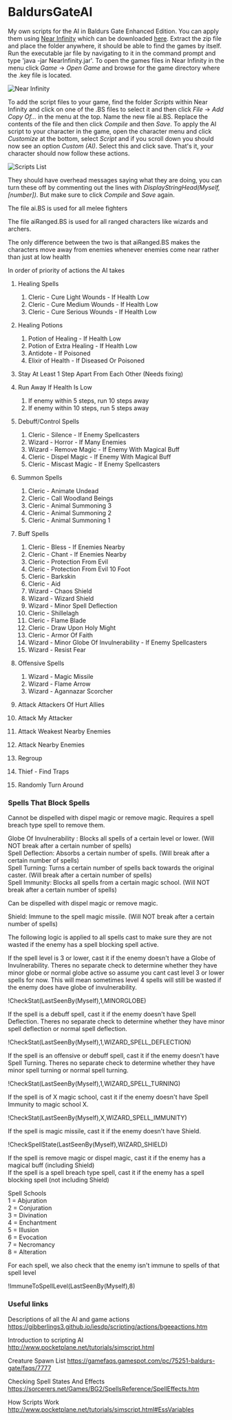 # BaldursGateAI
My own scripts for the AI in Baldurs Gate Enhanced Edition. You can apply them using [Near Infinity](https://baldursgate.fandom.com/wiki/Near_Infinity) which can be downloaded [here](https://github.com/NearInfinityBrowser/NearInfinity/wiki). Extract the zip file and place the folder anywhere, it should be able to find the games by itself. Run the executable jar file by navigating to it in the command prompt and type 'java -jar NearInfinity.jar'. To open the games files in Near Infinity in the menu click *Game* -> *Open Game* and browse for the game directory where the .key file is located.

![Near Infinity](./images/nearInfinity.png)

To add the script files to your game, find the folder *Scripts* within Near Infinity and click on one of the .BS files to select it and then click *File* -> *Add Copy Of...* in the menu at the top. Name the new file ai.BS. Replace the contents of the file and then click *Compile* and then *Save*. To apply the AI script to your character in the game, open the character menu and click *Customize* at the bottom, select *Script* and if you scroll down you should now see an option *Custom (AI)*. Select this and click save. That's it, your character should now follow these actions. 

![Scripts List](./images/scriptsList.png)

They should have overhead messages saying what they are doing, you can turn these off by commenting out the lines with *DisplayStringHead(Myself,[number])*. But make sure to click *Compile* and *Save* again.

The file ai.BS is used for all melee fighters

The file aiRanged.BS is used for all ranged characters like wizards and archers.

The only difference between the two is that aiRanged.BS makes the characters move away from enemies whenever enemies come near rather than just at low health

In order of priority of actions the AI takes

1. Healing Spells 

   1. Cleric - Cure Light Wounds - If Health Low
   2. Cleric - Cure Medium Wounds - If Health Low
   3. Cleric - Cure Serious Wounds - If Health Low
2. Healing Potions 

   1. Potion of Healing - If Health Low
   2. Potion of Extra Healing - If Health Low
   3. Antidote - If Poisoned
   4. Elixir of Health - If Diseased Or Poisoned
   
3. Stay At Least 1 Step Apart From Each Other (Needs fixing)
5. Run Away If Health Is Low  

   1. If enemy within 5 steps, run 10 steps away
   2. If enemy within 10 steps, run 5 steps away
6. Debuff/Control Spells  

   1. Cleric - Silence - If Enemy Spellcasters
   2. Wizard - Horror - If Many Enemies
   3. Wizard - Remove Magic - If Enemy With Magical Buff
   4. Cleric - Dispel Magic - If Enemy With Magical Buff
   5. Cleric - Miscast Magic - If Enemy Spellcasters
7. Summon Spells 

   1. Cleric - Animate Undead
   2. Cleric - Call Woodland Beings
   3. Cleric - Animal Summoning 3
   4. Cleric - Animal Summoning 2
   5. Cleric - Animal Summoning 1
8. Buff Spells  

   1. Cleric - Bless - If Enemies Nearby
   2. Cleric - Chant - If Enemies Nearby
   3. Cleric - Protection From Evil
   3. Cleric - Protection From Evil 10 Foot
   4. Cleric - Barkskin
   5. Cleric - Aid
   5. Wizard - Chaos Shield
   6. Wizard - Wizard Shield
   6. Wizard - Minor Spell Deflection
   7. Cleric - Shillelagh
   8. Cleric - Flame Blade
   9. Cleric - Draw Upon Holy Might
   10. Cleric - Armor Of Faith
   11. Wizard - Minor Globe Of Invulnerability - If Enemy Spellcasters
   12. Wizard - Resist Fear
9. Offensive Spells 

   1. Wizard - Magic Missile
   2. Wizard - Flame Arrow
   3. Wizard - Agannazar Scorcher
10. Attack Attackers Of Hurt Allies
10. Attack My Attacker  
11. Attack Weakest Nearby Enemies
11. Attack Nearby Enemies  
12. Regroup
13. Thief - Find Traps
14. Randomly Turn Around

 ### Spells That Block Spells
 
 Cannot be dispelled with dispel magic or remove magic. Requires a spell breach type spell to remove them.
 
 Globe Of Invulnerability : Blocks all spells of a certain level or lower. (Will NOT break after a certain number of spells)  
 Spell Deflection: Absorbs a certain number of spells. (Will break after a certain number of spells)  
 Spell Turning: Turns a certain number of spells back towards the original caster. (Will break after a certain number of spells)   
 Spell Immunity: Blocks all spells from a certain magic school. (Will NOT break after a certain number of spells)  
 
 Can be dispelled with dispel magic or remove magic.  
 
 Shield: Immune to the spell magic missile. (Will NOT break after a certain number of spells)  
 
 The following logic is applied to all spells cast to make sure they are not wasted if the enemy has a spell blocking spell active.  
 
 If the spell level is 3 or lower, cast it if the enemy doesn't have a Globe of Invulnerability. Theres no separate check to determine whether they have minor globe or normal globe active so assume you cant cast level 3 or lower spells for now. This will mean sometimes level 4 spells will still be wasted if the enemy does have globe of invulnerability.
 
 !CheckStat(LastSeenBy(Myself),1,MINORGLOBE)
 
 If the spell is a debuff spell, cast it if the enemy doesn't have Spell Deflection. Theres no separate check to determine whether they have minor spell deflection or normal spell deflection.
 
 !CheckStat(LastSeenBy(Myself),1,WIZARD_SPELL_DEFLECTION)
 
 If the spell is an offensive or debuff spell, cast it if the enemy doesn't have Spell Turning. Theres no separate check to determine whether they have minor spell turning or normal spell turning.
 
 !CheckStat(LastSeenBy(Myself),1,WIZARD_SPELL_TURNING)
 
 If the spell is of X magic school, cast it if the enemy doesn't have Spell Immunity to magic school X.
 
 !CheckStat(LastSeenBy(Myself),X,WIZARD_SPELL_IMMUNITY)  
 
 If the spell is magic missile, cast it if the enemy doesn't have Shield.  
 
 !CheckSpellState(LastSeenBy(Myself),WIZARD_SHIELD)  
 
 If the spell is remove magic or dispel magic, cast it if the enemy has a magical buff (including Shield)  
 If the spell is a spell breach type spell, cast it if the enemy has a spell blocking spell (not including Shield)  

 Spell Schools  
 1 = Abjuration   
 2 = Conjuration   
 3 = Divination  
 4 = Enchantment   
 5 = Illusion  
 6 = Evocation  
 7 = Necromancy  
 8 = Alteration   

For each spell, we also check that the enemy isn't immune to spells of that spell level  

!ImmuneToSpellLevel(LastSeenBy(Myself),8)

 ### Useful links

Descriptions of all the AI and game actions https://gibberlings3.github.io/iesdp/scripting/actions/bgeeactions.htm

Introduction to scripting AI http://www.pocketplane.net/tutorials/simscript.html

Creature Spawn List https://gamefaqs.gamespot.com/pc/75251-baldurs-gate/faqs/7777

Checking Spell States And Effects https://sorcerers.net/Games/BG2/SpellsReference/SpellEffects.htm

How Scripts Work http://www.pocketplane.net/tutorials/simscript.html#EssVariables
